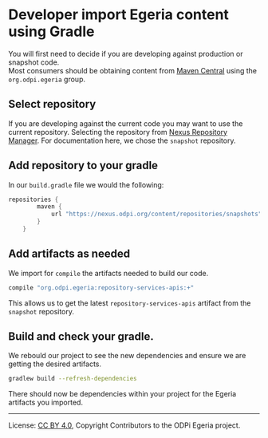 <!-- SPDX-License-Identifier: CC-BY-4.0 -->
<!-- Copyright Contributors to the ODPi Egeria project. -->

# Developer import Egeria content using Gradle

You will first need to decide if you are developing against production or snapshot code.  
Most consumers should be obtaining content from [Maven Central](https://search.maven.org) 
using the `org.odpi.egeria` group. 

## Select repository

If you are developing against the current code you may want to use the current repository.  Selecting the repository from [Nexus Repository Manager](https://nexus.odpi.org/#view-repositories).  For documentation 
here, we chose the ```snapshot``` repository. 

## Add repository to your gradle

In our ```build.gradle``` file we would the following: 

```groovy
repositories {
        maven {
            url "https://nexus.odpi.org/content/repositories/snapshots"
        }
    }
```

## Add artifacts as needed

We import for ```compile``` the artifacts needed to build our code.

```sh
compile "org.odpi.egeria:repository-services-apis:+"
```

This allows us to get the latest ```repository-services-apis``` artifact from the ```snapshot``` repository. 

## Build and check your gradle. 

We rebould our project to see the new dependencies and ensure we are getting the desired artifacts.

```sh
gradlew build --refresh-dependencies
```

There should now be dependencies within your project for the Egeria artifacts you imported.



----
License: [CC BY 4.0](https://creativecommons.org/licenses/by/4.0/),
Copyright Contributors to the ODPi Egeria project.